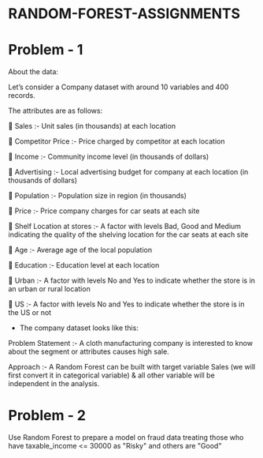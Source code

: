 # RANDOM-FOREST-ASSIGNMENTS

# Problem - 1

About the data: 

Let’s consider a Company dataset with around 10 variables and 400 records. 

The attributes are as follows: 

 Sales :- Unit sales (in thousands) at each location 

 Competitor Price :- Price charged by competitor at each location 

 Income :- Community income level (in thousands of dollars) 

 Advertising :- Local advertising budget for company at each location (in thousands of dollars) 

 Population :- Population size in region (in thousands) 

 Price :- Price company charges for car seats at each site 

 Shelf Location at stores :- A factor with levels Bad, Good and Medium indicating the quality of the shelving location for the car seats at each site 

 Age :- Average age of the local population 

 Education :- Education level at each location 

 Urban :- A factor with levels No and Yes to indicate whether the store is in an urban or rural location 

 US :- A factor with levels No and Yes to indicate whether the store is in the US or not 

* The company dataset looks like this:

Problem Statement :- A cloth manufacturing company is interested to know about the segment or attributes causes high sale. 

Approach :- A Random Forest can be built with target variable Sales (we will first convert it in categorical variable) & all other variable will be independent in the analysis.


# Problem - 2

Use Random Forest to prepare a model on fraud data treating those who have taxable_income <= 30000 as "Risky" and others are "Good"
